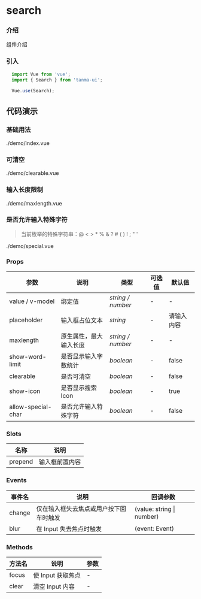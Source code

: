 # search

### 介绍

组件介绍

### 引入

```js
  import Vue from 'vue';
  import { Search } from 'tanma-ui';
  
  Vue.use(Search);
```

## 代码演示

### 基础用法

<demo-code>./demo/index.vue</demo-code>

### 可清空

<demo-code>./demo/clearable.vue</demo-code>

### 输入长度限制

<demo-code>./demo/maxlength.vue</demo-code>

### 是否允许输入特殊字符

>当前枚举的特殊字符串：@ < > * % & ? # ( ) ! ; " '

<demo-code>./demo/special.vue</demo-code>

### Props

参数 | 说明 | 类型 | 可选值 | 默认值
-- | -- | -- | -- | --
value / v-model | 绑定值 | _string \/ number_ | - | -
placeholder | 输入框占位文本 | _string_ | - | 请输入内容
maxlength | 原生属性，最大输入长度 | _string \/ number_ | - | -
show-word-limit | 是否显示输入字数统计 | _boolean_ | - | false
clearable | 是否可清空 | _boolean_ | - | false
show-icon | 是否显示搜索Icon | _boolean_ | - | true
allow-special-char | 是否允许输入特殊字符 | _boolean_ | - | false

### Slots
名称 | 说明
-- | --
prepend | 输入框前置内容

### Events
事件名 | 说明 | 回调参数
-- | -- | --
change | 仅在输入框失去焦点或用户按下回车时触发 | (value: string \| number)
blur | 在 Input 失去焦点时触发 | (event: Event)

### Methods

方法名 | 说明 | 参数
-- | --| --
focus | 使 Input 获取焦点 | -
clear | 清空 Input 内容 | -